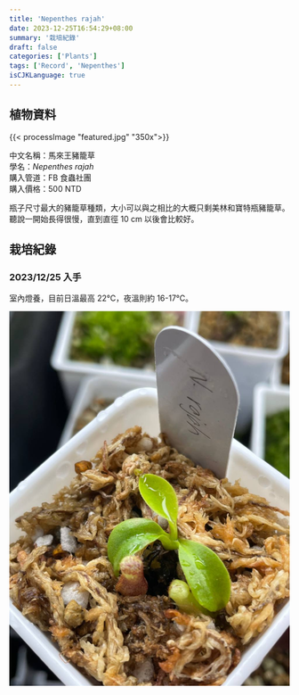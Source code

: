 ```yaml
---
title: 'Nepenthes rajah'
date: 2023-12-25T16:54:29+08:00
summary: '栽培紀錄'
draft: false
categories: ['Plants']
tags: ['Record', 'Nepenthes']
isCJKLanguage: true
---
```


## 植物資料

{{< processImage "featured.jpg" "350x">}}

中文名稱：馬來王豬籠草  
學名：*Nepenthes rajah*  
購入管道：FB 食蟲社團  
購入價格：500 NTD  

瓶子尺寸最大的豬籠草種類，大小可以與之相比的大概只剩美林和寶特瓶豬籠草。  
聽說一開始長得很慢，直到直徑 10 cm 以後會比較好。  

## 栽培紀錄

### 2023/12/25 入手

室內燈養，目前日溫最高 22℃，夜溫則約 16-17℃。  

![2023-12-25](./images/2023-12-25.jpg "直徑約三公分")
